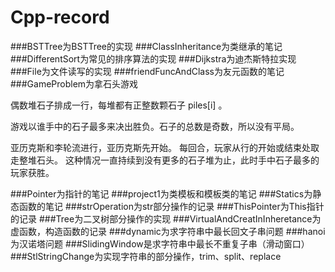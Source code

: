# Cpp-record
</n>
###BSTTree为BSTTree的实现
###ClassInheritance为类继承的笔记
###DifferentSort为常见的排序算法的实现
###Dijkstra为迪杰斯特拉实现
###File为文件读写的实现
###friendFuncAndClass为友元函数的笔记
###GameProblem为拿石头游戏
<p>
偶数堆石子排成一行，每堆都有正整数颗石子 piles[i] 。

游戏以谁手中的石子最多来决出胜负。石子的总数是奇数，所以没有平局。

亚历克斯和李轮流进行，亚历克斯先开始。 每回合，玩家从行的开始或结束处取走整堆石头。 这种情况一直持续到没有更多的石子堆为止，此时手中石子最多的玩家获胜。
</p>
###Pointer为指针的笔记
###project1为类模板和模板类的笔记
###Statics为静态函数的笔记
###strOperation为str部分操作的记录
###ThisPointer为This指针的记录
###Tree为二叉树部分操作的实现
###VirtualAndCreatInInheretance为虚函数，构造函数的记录
###dynamic为求字符串中最长回文子串问题
###hanoi为汉诺塔问题
###SlidingWindow是求字符串中最长不重复子串（滑动窗口）
###StlStringChange为实现字符串的部分操作，trim、split、replace